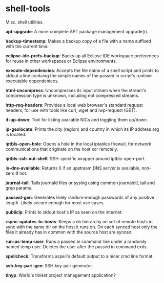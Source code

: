 # shell-tools
Misc. shell utilities.

**apt-upgrade**: A more complete APT package management upgrade(r).

**backup-timestamp**: Makes a backup copy of a file with a name suffixed with
                      the current time.

**eclipse-ide-prefs-backup**: Backs up all Eclipse IDE workspace preferences
                              for reuse in other workspaces or Eclipse
                              environments.

**execute-dependencies**: Accepts the file name of a shell script and prints to
                          stdout a line containg the simple names of the passed
                          in script's runtime executable dependenices.

**html-uncompress**: Uncompresses its input stream when the stream's
                     compression type is unknown, including not compressed
                     streams.

**http-req-headers**: Provides a local web browser's standard request headers,
                      for use with tools like curl, wget and lwp-request (GET).

**if-up-down**: Tool for listing available NICs and toggling them up/down.

**ip-geolocate**: Prints the city (region) and country in which its IP address
                  arg is located.

**iptbls-open-hole**: Opens a hole in the local iptables firewall, for network
                      communications that originate on the host xor remotely.

**iptbls-ssh-out-shell**: SSH-specific wrapper around iptbls-open-port.

**is-dns-available**: Returns 0 if an upstream DNS server is available,
                      non-zero if not.

**journal-tail**: Tails journald files or syslog using common journalctl, tail
                  and grep params.

**passwd-gen**: Generates likely random-enough passwords of any positive
                length. Likely secure enough for most use cases.

**publicIp**: Prints to stdout host's IP as seen on the internet.

**rsync-updates-to-hosts**: Keeps a dir hierarchy on set of remote hosts in
                            sync with the same dir on the host it runs on.
                            On each synced host only the files it already has
                            in common with the source host are synced.

**run-as-temp-user**: Runs a passed in command line under a randomly named temp
                      user. Deletes the user after the passed in command exits.

**spellcheck**: Transforms aspell's default output to a nicer cmd line format.

**ssh-key-pari-gen**: SSH key-pair generator.

**tinyp**: World's tiniest project management application?

